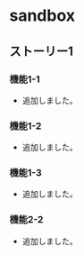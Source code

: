 # sandbox

## ストーリー1
### 機能1-1
* 追加しました。

### 機能1-2
* 追加しました。

### 機能1-3
* 追加しました。

### 機能2-2
* 追加しました。
